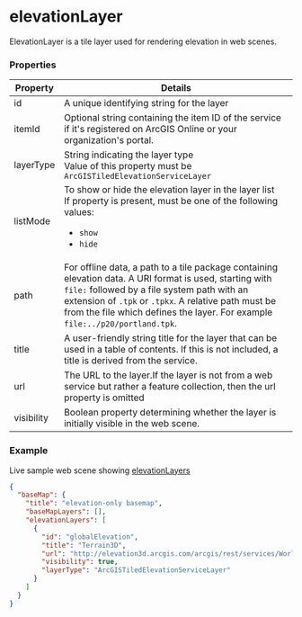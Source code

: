 # elevationLayer

ElevationLayer is a tile layer used for rendering elevation in web scenes.

### Properties

| Property | Details
| --- | ---
| id | A unique identifying string for the layer
| itemId | Optional string containing the item ID of the service if it's registered on ArcGIS Online or your organization's portal.
| layerType | String indicating the layer type<br>Value of this property must be `ArcGISTiledElevationServiceLayer`
| listMode | To show or hide the elevation layer in the layer list<br>If property is present, must be one of the following values: <ul><li>`show`</li><li>`hide`</li></ul>
| path | For offline data, a path to a tile package containing elevation data. A URI format is used, starting with `file:` followed by a file system path with an extension of `.tpk` or `.tpkx`. A relative path must be from the file which defines the layer. For example `file:../p20/portland.tpk`.
| title | A user-friendly string title for the layer that can be used in a table of contents. If this is not included, a title is derived from the service.
| url | The URL to the layer.If the layer is not from a web service but rather a feature collection, then the url property is omitted
| visibility | Boolean property determining whether the layer is initially visible in the web scene.


### Example

Live sample web scene showing [elevationLayers](https://www.arcgis.com/home/webscene/viewer.html?webscene=a06aa4a2e4264b789686e66a75d863ca)

```json
{
  "baseMap": {
    "title": "elevation-only basemap",
    "baseMapLayers": [],
    "elevationLayers": [
      {
        "id": "globalElevation",
        "title": "Terrain3D",
        "url": "http://elevation3d.arcgis.com/arcgis/rest/services/WorldElevation3D/Terrain3D/ImageServer",
        "visibility": true,
        "layerType": "ArcGISTiledElevationServiceLayer"
      }
    ]
  }
}
```

